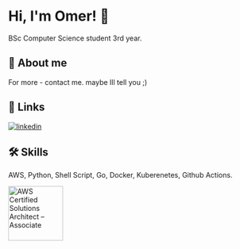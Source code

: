 
# Hi, I'm Omer! 👋
BSc Computer Science student 3rd year.



## 🚀 About me
For more - contact me. maybe Ill tell you ;)
## 🔗 Links
[![linkedin](https://img.shields.io/badge/linkedin-0A66C2?style=for-the-badge&logo=linkedin&logoColor=white)](https://www.linkedin.com/in/omer-aplatony/)

## 🛠 Skills
AWS, Python, Shell Script, Go, Docker, Kuberenetes, Github Actions.

<a href="https://www.credly.com/badges/2e012283-99a7-4bf3-8f72-f207f9536e2b/public_url" target="_blank" title="Badge AWS Certified Solutions Architect – Associate" alt="AWS Certified Solutions Architect – Associate"><img src="https://user-images.githubusercontent.com/1132274/202476096-07ddb159-9867-45df-b892-cf5ffc86c058.png" alt="AWS Certified Solutions Architect – Associate" width="110px"  style="max-width:110px;"></a>&nbsp; &nbsp;
